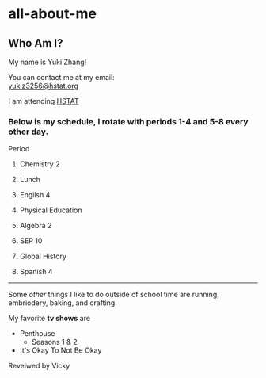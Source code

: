 # all-about-me
## Who Am I?
My name is Yuki Zhang!

You can contact me at my email:  
yukiz3256@hstat.org

I am attending [HSTAT](https://www.hstat.org/)

### Below is my schedule, I rotate with periods 1-4 and 5-8 every other day.
Period
1. Chemistry 2

2. Lunch 

3. English 4

4. Physical Education

5. Algebra 2

6. SEP 10

7. Global History

8. Spanish 4 

---

Some _other_ things I like to do outside of school time are running, embriodery, baking, and crafting.

My favorite **tv shows** are
* Penthouse 
  * Seasons 1 & 2 
* It's Okay To Not Be Okay  

Reveiwed by Vicky